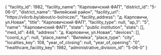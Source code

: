 {
    "facility_id": 1982,
    "facility_name": "Карповичский ФАП",
    "district_id": "5-06-0",
    "district_name": "Вилейский район",
    "facility_url": "https:\/\/vilcrb.by\/about\/o-bolnicze\/",
    "facility_address": "д. Карповичи, ул.Новая",
    "title": "Карповичский ФАП",
    "facility_type": null,
    "ap_1": "5",
    "name": "Карповичский ФАП",
    "state": "public institution",
    "stats": [],
    "med_id": 448,
    "address": "д. Карповичи, ул.Новая",
    "devices": [],
    "coord_x_y": null,
    "place_name": "Вилейка",
    "place_type": "city",
    "localties_key": 108,
    "year_of_closing": null,
    "year_of_opening": "0",
    "healthcare_facility_key": 1982,
    "administrative_division_id": "5-06-0"
}